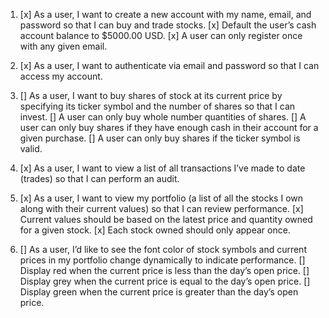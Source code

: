 1. [x] As a user, I want to create a new account with my name, email, and password so that I can buy and trade stocks.
       [x] Default the user’s cash account balance to \$5000.00 USD.
       [x] A user can only register once with any given email.

2. [x] As a user, I want to authenticate via email and password so that I can access my account.

3. [] As a user, I want to buy shares of stock at its current price by specifying its ticker symbol and the
   number of shares so that I can invest.
   [] A user can only buy whole number quantities of shares.
   [] A user can only buy shares if they have enough cash in their account for a given purchase.
   [] A user can only buy shares if the ticker symbol is valid.

4. [x] As a user, I want to view a list of all transactions I’ve made to date (trades) so that I can perform an
       audit.

5. [x] As a user, I want to view my portfolio (a list of all the stocks I own along with their current values) so that I can review performance.
       [x] Current values should be based on the latest price and quantity owned for a given stock.
       [x] Each stock owned should only appear once.

6. [] As a user, I’d like to see the font color of stock symbols and current prices in my portfolio change
   dynamically to indicate performance.
   [] Display red when the current price is less than the day’s open price.
   [] Display grey when the current price is equal to the day’s open price.
   [] Display green when the current price is greater than the day’s open price.
